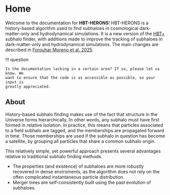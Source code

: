 # Home

Welcome to the documentation for **HBT-HERONS**! HBT-HERONS is a history-based algorithm used to find subhaloes in 
cosmological dark-matter-only and hydrodynamical simulations. It is a new 
version of the [HBT+](<https://github.com/Kambrian/HBTplus>) subhalo finder, with 
additions made to improve the tracking of subhaloes in dark-matter-only and hydrodynamical simulations. 
The main changes are described in [Forouhar Moreno et al. 2025]().

!!! question 

    Is the documentation lacking in a certain area? If so, please let us know. We
    want to ensure that the code is as accessible as possible, so your input is
    greatly appreciated. 

## About

History-based subhalo finding makes use of the fact that structure in the 
Universe forms hierarchically. In other words, any subhalo must have first formed
in relative isolation. In practice, this means that particles associated to a field
subhalo are tagged, and the memberships are propagated forward in time. Those memberships
are used if the subhalo in question has become a satellite, by grouping all particles that share
a common subhalo origin. 

This relatively simple, yet powerful approach presents several advantages relative to 
traditional subhalo finding methods.

   * The properties (and existence) of subhaloes are more robustly recovered in dense enviroments,
     as the algorithm does not rely on the often complicated instantaneous particle distribution. 
   * Merger trees are self-consistently built using the past evolution of subhaloes.

